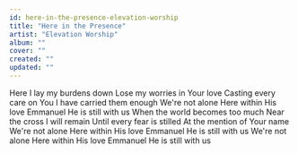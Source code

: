 ```yaml
---
id: here-in-the-presence-elevation-worship
title: "Here in the Presence"
artist: "Elevation Worship"
album: ""
cover: ""
created: ""
updated: ""
---
```


Here I lay my burdens down
Lose my worries in Your love
Casting every care on You
I have carried them enough
We're not alone
Here within His love
Emmanuel
He is still with us
When the world becomes too much
Near the cross I will remain
Until every fear is stilled
At the mention of Your name
We're not alone
Here within His love
Emmanuel
He is still with us
We're not alone
Here within His love
Emmanuel
He is still with us